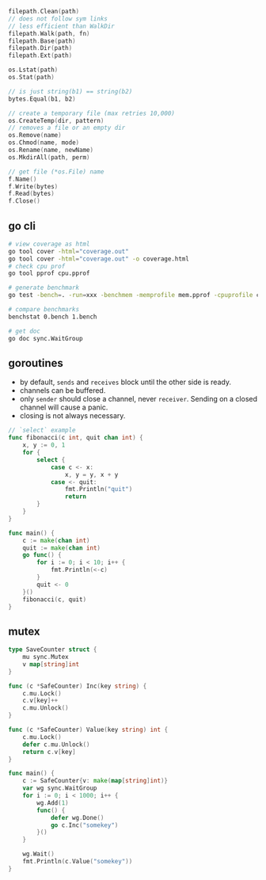 ```go
filepath.Clean(path)
// does not follow sym links
// less efficient than WalkDir
filepath.Walk(path, fn)
filepath.Base(path)
filepath.Dir(path)
filepath.Ext(path)

os.Lstat(path)
os.Stat(path)

// is just string(b1) == string(b2)
bytes.Equal(b1, b2)

// create a temporary file (max retries 10,000)
os.CreateTemp(dir, pattern)
// removes a file or an empty dir
os.Remove(name)
os.Chmod(name, mode)
os.Rename(name, newName)
os.MkdirAll(path, perm)

// get file (*os.File) name
f.Name()
f.Write(bytes)
f.Read(bytes)
f.Close()
```

## go cli

```bash
# view coverage as html
go tool cover -html="coverage.out"
go tool cover -html="coverage.out" -o coverage.html
# check cpu prof
go tool pprof cpu.pprof

# generate benchmark
go test -bench=. -run=xxx -benchmem -memprofile mem.pprof -cpuprofile cpu.pprof -benchtime=10s > 0.bench

# compare benchmarks
benchstat 0.bench 1.bench

# get doc
go doc sync.WaitGroup
```

## goroutines

- by default, `sends` and `receives` block until the other side is ready.
- channels can be buffered.
- only `sender` should close a channel, never `receiver`. Sending on a closed channel will cause a panic.
- closing is not always necessary.

```go
// `select` example
func fibonacci(c int, quit chan int) {
	x, y := 0, 1
	for {
		select {
			case c <- x:
				x, y = y, x + y
			case <- quit:
				fmt.Println("quit")
				return
		}
	}
}

func main() {
	c := make(chan int)
	quit := make(chan int)
	go func() {
		for i := 0; i < 10; i++ {
			fmt.Println(<-c)
		}
		quit <- 0
	}()
	fibonacci(c, quit)
}
```

## mutex

```go
type SaveCounter struct {
	mu sync.Mutex
	v map[string]int
}

func (c *SafeCounter) Inc(key string) {
	c.mu.Lock()
	c.v[key]++
	c.mu.Unlock()
}

func (c *SafeCounter) Value(key string) int {
	c.mu.Lock()
	defer c.mu.Unlock()
	return c.v[key]
}

func main() {
	c := SafeCounter{v: make(map[string]int)}
	var wg sync.WaitGroup
	for i := 0; i < 1000; i++ {
		wg.Add(1)
		func() {
			defer wg.Done()
			go c.Inc("somekey")
		}()
	}

	wg.Wait()
	fmt.Println(c.Value("somekey"))
}
```